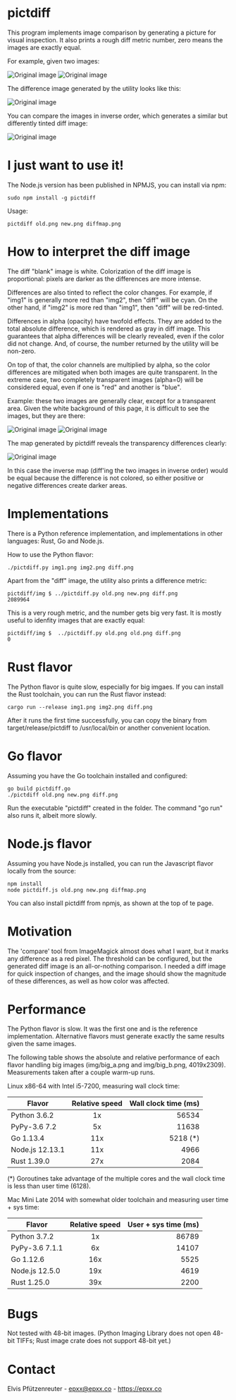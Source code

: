 # pictdiff

This program implements image comparison by generating a picture for visual inspection.
It also prints a rough diff metric number, zero means the images are exactly equal.

For example, given two images:

![Original image](https://raw.githubusercontent.com/elvis-epx/pictdiff/master/img/old.png) ![Original image](https://raw.githubusercontent.com/elvis-epx/pictdiff/master/img/new.png)

The difference image generated by the utility looks like this:

![Original image](https://raw.githubusercontent.com/elvis-epx/pictdiff/master/img/diff.png) 

You can compare the images in inverse order, which generates a similar but differently
tinted diff image:

![Original image](https://raw.githubusercontent.com/elvis-epx/pictdiff/master/img/diffinv.png) 

# I just want to use it!

The Node.js version has been published in NPMJS, you can install via npm:

```
sudo npm install -g pictdiff
```

Usage:

```
pictdiff old.png new.png diffmap.png
```

# How to interpret the diff image

The diff "blank" image is white. Colorization of the diff image
is proportional: pixels are darker as the differences are
more intense.

Differences are also tinted to reflect the color changes.
For example, if "img1"
is generally more red than "img2", then "diff" will be cyan. On the
other hand, if "img2" is more red than "img1", then "diff" will be red-tinted.

Differences in alpha (opacity) have twofold effects. They are added
to the total absolute difference, which is rendered as gray in diff
image. This guarantees that alpha differences will be clearly revealed,
even if the color did not change. And, of course, the number returned
by the utility will be non-zero.

On top of that, the color channels are multiplied by alpha, so the color differences
are mitigated when both images are quite transparent. In the extreme case, two
completely transparent images (alpha=0) will be considered equal, even
if one is "red" and another is "blue".

Example: these two images are generally clear, except for a transparent area.
Given the white background of this page, it is difficult to see the images, but
they are there:

![Original image](https://raw.githubusercontent.com/elvis-epx/pictdiff/master/img/olda2.png) ![Original image](https://raw.githubusercontent.com/elvis-epx/pictdiff/master/img/newa2.png)

The map generated by pictdiff reveals the transparency differences clearly:

![Original image](https://raw.githubusercontent.com/elvis-epx/pictdiff/master/img/diffa.png) 

In this case the inverse map (diff'ing the two images in inverse order) would be equal because the difference is not colored,
so either positive or negative differences create darker areas.

# Implementations

There is a Python reference implementation, and implementations in other languages: Rust, Go and Node.js.

How to use the Python flavor:

```
./pictdiff.py img1.png img2.png diff.png
```

Apart from the "diff" image, the utility also prints a difference metric:

```
pictdiff/img $ ../pictdiff.py old.png new.png diff.png
2089964
```

This is a very rough metric, and the number gets big very fast. 
It is mostly useful to idenfity images that are exactly equal:

```
pictdiff/img $  ../pictdiff.py old.png old.png diff.png
0
```

# Rust flavor

The Python flavor is quite slow, especially for big imgaes. If you can install
the Rust toolchain, you can run the Rust flavor instead:

```
cargo run --release img1.png img2.png diff.png
```

After it runs the first time successfully, you can copy the binary
from target/release/pictdiff to /usr/local/bin or another convenient
location.

# Go flavor 

Assuming you have the Go toolchain installed and configured:

```
go build pictdiff.go
./pictdiff old.png new.png diff.png
```

Run the executable "pictdiff" created in the folder. The command 
"go run" also runs it, albeit more slowly.

# Node.js flavor

Assuming you have Node.js installed, you can run the Javascript flavor locally from the source:

```
npm install
node pictdiff.js old.png new.png diffmap.png
```

You can also install pictdiff from npmjs, as shown at the top of te page.

# Motivation

The 'compare' tool from ImageMagick almost does what I want, but it
marks any difference as a red pixel. The threshold can be configured,
but the generated diff image is an all-or-nothing comparison. I needed
a diff image for quick inspection of changes, and the image should show
the magnitude of these differences, as well as how color was affected.

# Performance

The Python flavor is slow. It was the first one and is the
reference implementation. Alternative flavors must generate exactly the
same results given the same images.

The following table shows the absolute and relative performance of each
flavor handling big images (img/big\_a.png and img/big\_b.png, 4019x2309).
Measurements taken after a couple warm-up runs.

Linux x86-64 with Intel i5-7200, measuring wall clock time:

| Flavor         | Relative speed | Wall clock time (ms) |
| -------------- |:-------------:| -----:|
| Python 3.6.2   | 1x | 56534 |
| PyPy-3.6 7.2 | 5x   | 11638 |
| Go 1.13.4      | 11x   | 5218 (*) |
| Node.js 12.13.1 | 11x   | 4966 |
| Rust 1.39.0    | 27x   | 2084 |

(*) Goroutines take advantage of the multiple cores and the wall clock time is less than user time (6128).

Mac Mini Late 2014 with somewhat older toolchain and measuring user time + sys time:

| Flavor         | Relative speed | User + sys time (ms) |
| -------------- |:-------------:| -----:|
| Python 3.7.2   | 1x | 86789 |
| PyPy-3.6 7.1.1 | 6x   | 14107 |
| Go 1.12.6      | 16x   | 5525 |
| Node.js 12.5.0 | 19x   | 4619 |
| Rust 1.25.0    | 39x   | 2200 |

# Bugs

Not tested with 48-bit images. (Python Imaging Library does not open
48-bit TIFFs; Rust image crate does not support 48-bit yet.)

# Contact

Elvis Pfützenreuter - epxx@epxx.co - https://epxx.co
